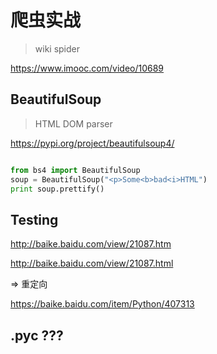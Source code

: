 # 爬虫实战

> wiki spider

https://www.imooc.com/video/10689

## BeautifulSoup

> HTML DOM parser

https://pypi.org/project/beautifulsoup4/

```py

from bs4 import BeautifulSoup
soup = BeautifulSoup("<p>Some<b>bad<i>HTML")
print soup.prettify()

```

## Testing

http://baike.baidu.com/view/21087.htm

http://baike.baidu.com/view/21087.html

=> 重定向

https://baike.baidu.com/item/Python/407313



## .pyc ???



